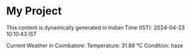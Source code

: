 # My Project

This content is dynamically generated in Indian Time (IST): 2024-04-23 10:10:43 IST


Current Weather in Coimbatore:
Temperature: 31.88 °C
Condition: haze
